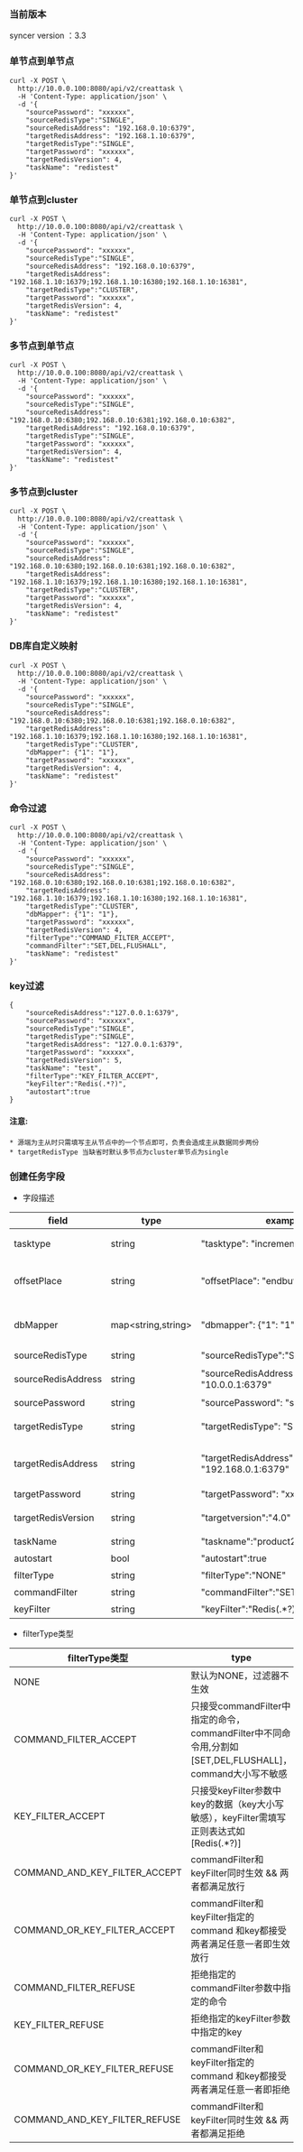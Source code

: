 ### 当前版本
 syncer version ：3.3

### 单节点到单节点

```shell script
curl -X POST \
  http://10.0.0.100:8080/api/v2/creattask \
  -H 'Content-Type: application/json' \
  -d '{
    "sourcePassword": "xxxxxx",
    "sourceRedisType":"SINGLE",
    "sourceRedisAddress": "192.168.0.10:6379",
    "targetRedisAddress": "192.168.1.10:6379",
    "targetRedisType":"SINGLE",
    "targetPassword": "xxxxxx",
    "targetRedisVersion": 4,
    "taskName": "redistest"
}'
```

### 单节点到cluster

```shell script
curl -X POST \
  http://10.0.0.100:8080/api/v2/creattask \
  -H 'Content-Type: application/json' \
  -d '{
    "sourcePassword": "xxxxxx",
    "sourceRedisType":"SINGLE",
    "sourceRedisAddress": "192.168.0.10:6379",
    "targetRedisAddress": "192.168.1.10:16379;192.168.1.10:16380;192.168.1.10:16381",
    "targetRedisType":"CLUSTER",
    "targetPassword": "xxxxxx",
    "targetRedisVersion": 4,
    "taskName": "redistest"
}'
```

### 多节点到单节点

```shell script
curl -X POST \
  http://10.0.0.100:8080/api/v2/creattask \
  -H 'Content-Type: application/json' \
  -d '{
    "sourcePassword": "xxxxxx",
    "sourceRedisType":"SINGLE",
    "sourceRedisAddress": "192.168.0.10:6380;192.168.0.10:6381;192.168.0.10:6382",
    "targetRedisAddress": "192.168.0.10:6379",
    "targetRedisType":"SINGLE",
    "targetPassword": "xxxxxx",
    "targetRedisVersion": 4,
    "taskName": "redistest"
}'
```

### 多节点到cluster

```shell script
curl -X POST \
  http://10.0.0.100:8080/api/v2/creattask \
  -H 'Content-Type: application/json' \
  -d '{
    "sourcePassword": "xxxxxx",
    "sourceRedisType":"SINGLE",
    "sourceRedisAddress": "192.168.0.10:6380;192.168.0.10:6381;192.168.0.10:6382",
    "targetRedisAddress": "192.168.1.10:16379;192.168.1.10:16380;192.168.1.10:16381",
    "targetRedisType":"CLUSTER",
    "targetPassword": "xxxxxx",
    "targetRedisVersion": 4,
    "taskName": "redistest"
}'
```



### DB库自定义映射

```shell script
curl -X POST \
  http://10.0.0.100:8080/api/v2/creattask \
  -H 'Content-Type: application/json' \
  -d '{
    "sourcePassword": "xxxxxx",
    "sourceRedisType":"SINGLE",
    "sourceRedisAddress": "192.168.0.10:6380;192.168.0.10:6381;192.168.0.10:6382",
    "targetRedisAddress": "192.168.1.10:16379;192.168.1.10:16380;192.168.1.10:16381",
    "targetRedisType":"CLUSTER",
    "dbMapper": {"1": "1"},
    "targetPassword": "xxxxxx",
    "targetRedisVersion": 4,
    "taskName": "redistest"
}'
```

### 命令过滤

```shell script
curl -X POST \
  http://10.0.0.100:8080/api/v2/creattask \
  -H 'Content-Type: application/json' \
  -d '{
    "sourcePassword": "xxxxxx",
    "sourceRedisType":"SINGLE",
    "sourceRedisAddress": "192.168.0.10:6380;192.168.0.10:6381;192.168.0.10:6382",
    "targetRedisAddress": "192.168.1.10:16379;192.168.1.10:16380;192.168.1.10:16381",
    "targetRedisType":"CLUSTER",
    "dbMapper": {"1": "1"},
    "targetPassword": "xxxxxx",
    "targetRedisVersion": 4,
    "filterType":"COMMAND_FILTER_ACCEPT",
    "commandFilter":"SET,DEL,FLUSHALL",
    "taskName": "redistest"
}'
```


### key过滤

    {
        "sourceRedisAddress":"127.0.0.1:6379",
        "sourcePassword": "xxxxxx",
        "sourceRedisType":"SINGLE",
        "targetRedisType":"SINGLE",
        "targetRedisAddress": "127.0.0.1:6379",
        "targetPassword": "xxxxxx",
        "targetRedisVersion": 5,
        "taskName": "test",
        "filterType":"KEY_FILTER_ACCEPT",
        "keyFilter":"Redis(.*?)",
        "autostart":true
    }


#### 注意:
    * 源端为主从时只需填写主从节点中的一个节点即可，负责会造成主从数据同步两份
    * targetRedisType 当缺省时默认多节点为cluster单节点为single

### 创建任务字段

 * 字段描述

| field              | type               | example                                  | description                                                  | requred |
| ------------------ | ------------------ | ---------------------------------------- | ------------------------------------------------------------ | ------- |
| tasktype           | string             | "tasktype": "incrementonly"              | 任务类型，stockonly,incrementonly,total(只存量数据，只增量数据，存量＋增量);默认值total | false   |
| offsetPlace        | string             | "offsetPlace": "endbuffer"               | 当     tasktype为 incrementonly时，支持两种增量模式        "beginbuffer"、"endbuffer" 即从slave缓冲区的开头或结尾开始同步任务 | false   |
| dbMapper           | map<string,string> | "dbmapper": {"1": "1"}                   | redis db映射关系，当由此描述时任务按对应关系同步，未列出db不同步 ;无该字段的情况源与目标db一一对应,无该字段迁移源redis所有db库 | false   |
| sourceRedisType    | string             | "sourceRedisType":"SINGLE"               | 源节点集群类型SINGLE、CLUSTER                                |         |
| sourceRedisAddress | string             | "sourceRedisAddress": "10.0.0.1:6379"    | 源redis地址，cluster集群模式下地址由';'分割，如"10.0.0.1:6379;10.0.0.2:6379" | true    |
| sourcePassword     | string             | "sourcePassword": "sourcepasswd"         | 源redis密码默认值为""                                        | false   |
| targetRedisType    | string             | "targetRedisType": "SINGLE"              | 目标节点集群类型SINGLE、CLUSTER，目标proxy类型集群式可视为SINGLE |         |
| targetRedisAddress | string             | "targetRedisAddress": "192.168.0.1:6379" | 目标redis地址 ,当目标redis为单实例或proxy时，填写单一地址即可，当目标redis为集群且需要借助jedis访问集群时地址用';'分割，"192.168.0.1:6379;192.168.0.3:6379;192.168.0.3:6379" | true    |
| targetPassword     | string             | "targetPassword": "xxx"                  | 目标redis密码 ，默认值为""                                   | false   |
| targetRedisVersion | string             | "targetversion":"4.0"                    | 目标redis版本, 该参数针对不可获取版本信息的情况，若可获取redis版本信息则按自动获取的版本信息进行处理(保留2位小数) | true   |
| taskName           | string             | "taskname":"product2test"                | 自定义任务名称                                               | true   |
| autostart          | bool               | "autostart":true                         | 是否创建后自动启动，默认值false                              | false   |
| filterType         | string             | "filterType":"NONE"                      | 命令/key过滤类型                                             | false   |
| commandFilter      | string             | "commandFilter":"SET,DEL,FLUSHALL"       | 命令过滤器，不同命令间用,分割                                | false   |
| keyFilter          | string             | "keyFilter":"Redis(.*?)"                 | key名过滤器，需使用正则表达式                                | false   |


* filterType类型

| filterType类型         | type               |
|-----------------------|--------------------|
| NONE                  |  默认为NONE，过滤器不生效 |
| COMMAND_FILTER_ACCEPT | 只接受commandFilter中指定的命令，commandFilter中不同命令用,分割如[SET,DEL,FLUSHALL]，command大小写不敏感 |
| KEY_FILTER_ACCEPT     | 只接受keyFilter参数中key的数据（key大小写敏感），keyFilter需填写正则表达式如[Redis(.*?)] |
| COMMAND_AND_KEY_FILTER_ACCEPT  |  commandFilter和keyFilter同时生效 && 两者都满足放行 |
| COMMAND_OR_KEY_FILTER_ACCEPT   |  commandFilter和keyFilter指定的command 和key都接受 两者满足任意一者即生效放行 |
| COMMAND_FILTER_REFUSE          |  拒绝指定的commandFilter参数中指定的命令|
| KEY_FILTER_REFUSE              |  拒绝指定的keyFilter参数中指定的key|
| COMMAND_OR_KEY_FILTER_REFUSE   |  commandFilter和keyFilter指定的command 和key都接受 两者满足任意一者即拒绝|
| COMMAND_AND_KEY_FILTER_REFUSE  |  commandFilter和keyFilter同时生效 && 两者都满足拒绝|
